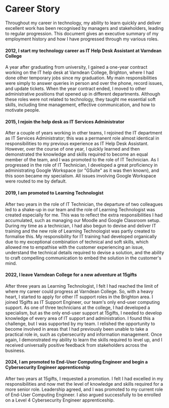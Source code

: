 # Career Story

Throughout my career in technology, my ability to learn quickly and deliver excellent work has been recognised by managers and stakeholders, leading to regular progression. This document gives an executive summary of my employment history and how I have progressed through my various roles.

#### 2012, I start my technology career as IT Help Desk Assistant at Varndean College 

A year after graduating from university, I gained a one-year contract working on the IT help desk at Varndean College, Brighton, where I had done other temporary jobs since my graduation. My main responsibilities were simply to answer queries in person and over the phone, record issues, and update tickets. When the year contract ended, I moved to other administrative positions that opened up in different departments. Although these roles were not related to technology, they taught me essential soft skills, including time management, effective communication, and how to motivate people. 

#### 2015, I rejoin the help desk as IT Services Administrator

After a couple of years working in other teams, I rejoined the IT department as IT Services Administrator; this was a permanent role almost identical in responsibilities to my previous experience as IT Help Desk Assistant. However, over the course of one year, I quickly learned and then demonstrated the knowledge and skills required to become an equal member of the team, and I was promoted to the role of IT Technician. As I progressed in the role of IT Technician, I developed a great proficiency in administrating Google Workspace (or "GSuite" as it was then known), and this soon became my specialism. All issues involving Google Workspace were routed to me by default.

#### 2019, I am promoted to Learning Technologist

After two years in the role of IT Technician, the departure of two colleagues led to a shake-up in our team and the role of Learning Technologist was created especially for me. This was to reflect the extra responsibilities I had accumulated, such as managing our Moodle and Google Classroom setup. During my time as a technician, I had also begun to devise and deliver IT training and the new role of Learning Technologist was partly created to formalise this. My responsibility for IT training had developed organically due to my exceptional combination of technical and soft skills, which allowed me to empathise with the customer experiencing an issue, understand the technical details required to devise a solution, and the ability to craft compelling communication to embed the solution in the customer's mind.

#### 2022, I leave Varndean College for a new adventure at 15gifts

After three years as Learning Technologist, I felt I had reached the limit of where my career could progress at Varndean College. So, with a heavy heart, I started to apply for other IT support roles in the Brighton area. I joined 15gifts as IT Support Engineer, our team's only end-user computing support. As one of three technicians at the college, I had developed a specialism, but as the only end-user support at 15gifts, I needed to develop knowledge of every area of IT support and administration. I found this a challenge, but I was supported by my team. I relished the opportunity to become involved in areas that I had previously been unable to take a practical role in, such as cybersecurity and information management. Once again, I demonstrated my ability to learn the skills required to level up, and I received universally positive feedback from stakeholders across the business.

#### 2024, I am promoted to End-User Computing Engineer and begin a Cybersecurity Engineer apprenticeship

After two years at 15gifts, I requested a promotion. I felt I had excelled in my responsibilities and now met the level of knowledge and skills required for a more senior role. Leadership agreed, and I was promoted to my current role of End-User Computing Engineer. I also argued successfully to be enrolled on a Level 4 Cybersecurity Engineer apprenticeship.
